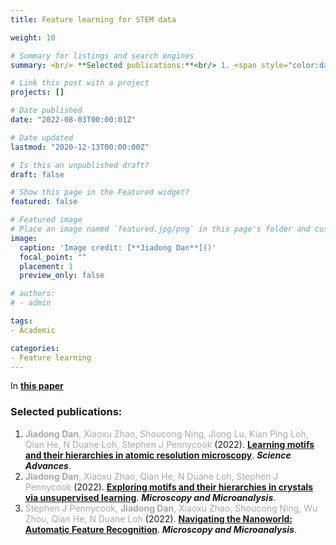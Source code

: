 ```yaml
---
title: Feature learning for STEM data

weight: 10

# Summary for listings and search engines
summary: <br/> **Selected publications:**<br/> 1. <span style="color:darkgray">**Jiadong Dan**, Xiaoxu Zhao, Shoucong Ning, Jiong Lu, Kian Ping Loh, Qian He, N Duane Loh, Stephen J Pennycook</span> (2022).[**Learning motifs and their hierarchies in atomic resolution microscopy**](../../publication/dan-2022-motif/). ***Science Advances***. <br/> 2. <span style="color:darkgray">**Jiadong Dan**, Xiaoxu Zhao, Qian He, N Duane Loh, Stephen J Pennycook</span> (2022). [**Exploring motifs and their hierarchies in crystals via unsupervised learning**](../../publication/dan-2022-motif-mm/). ***Microscopy and Microanalysis***. <br/>3. <span style="color:darkgray">Stephen J Pennycook, **Jiadong Dan**, Xiaoxu Zhao, Shoucong Ning, Wu Zhou, Qian He, N Duane Loh</span> (2022). [**Navigating the Nanoworld:Automatic Feature Recognition**](../../publication/pennycook-2022-mm/). ***Microscopy and Microanalysis***. <br/>

# Link this post with a project
projects: []

# Date published
date: "2022-08-03T00:00:01Z"

# Date updated
lastmod: "2020-12-13T00:00:00Z"

# Is this an unpublished draft?
draft: false

# Show this page in the Featured widget?
featured: false

# Featured image
# Place an image named `featured.jpg/png` in this page's folder and customize its options here.
image:
  caption: 'Image credit: [**Jiadong Dan**]()'
  focal_point: ""
  placement: 1
  preview_only: false

# authors:
# - admin

tags:
- Academic

categories:
- Feature learning
---
```


In [**this paper**](../../publication/deng-2022-topological)

### Selected publications:
1. <span style="color:darkgray">**Jiadong Dan**, Xiaoxu Zhao, Shoucong Ning, Jiong Lu, Kian Ping Loh, Qian He, N Duane Loh, Stephen J Pennycook</span> (2022). [**Learning motifs and their hierarchies in atomic resolution microscopy**](../../publication/dan-2022-motif/). ***Science Advances***. <br/>
2. <span style="color:darkgray">**Jiadong Dan**, Xiaoxu Zhao, Qian He, N Duane Loh, Stephen J Pennycook</span> (2022). [**Exploring motifs and their hierarchies in crystals via unsupervised learning**](../../publication/dan-2022-motif-mm/). ***Microscopy and Microanalysis***. <br/>
3. <span style="color:darkgray">Stephen J Pennycook, **Jiadong Dan**, Xiaoxu Zhao, Shoucong Ning, Wu Zhou, Qian He, N Duane Loh</span> (2022). [**Navigating the Nanoworld: Automatic Feature Recognition**](../../publication/pennycook-2022-mm/). ***Microscopy and Microanalysis***. <br/>